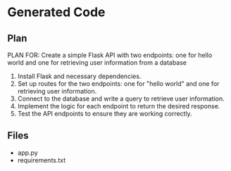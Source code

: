 # Generated Code

## Plan

PLAN FOR: Create a simple Flask API with two endpoints: one for hello world and one for retrieving user information from a database

1. Install Flask and necessary dependencies.
2. Set up routes for the two endpoints: one for "hello world" and one for retrieving user information.
3. Connect to the database and write a query to retrieve user information.
4. Implement the logic for each endpoint to return the desired response.
5. Test the API endpoints to ensure they are working correctly.

## Files

- app.py
- requirements.txt
